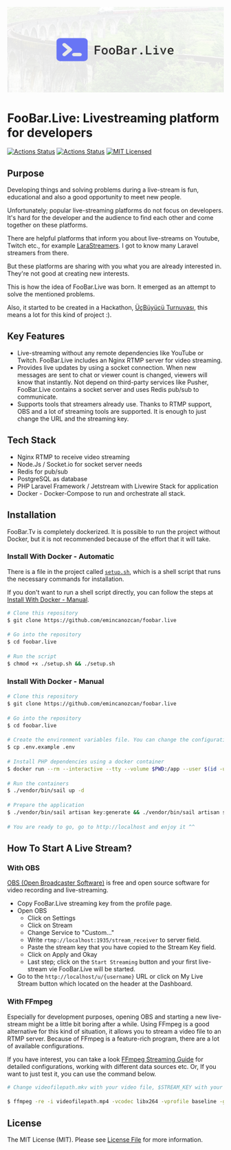 <p align="center"><img src="/art/banner.png" alt="Banner of FooBar.Live"></p>

# FooBar.Live: Livestreaming platform for developers

[![Actions Status](https://github.com/emincanozcan/foobar.live/workflows/Tests/badge.svg)](https://github.com/emincanozcan/foobar.live/actions)
[![Actions Status](https://github.com/emincanozcan/foobar.live/workflows/Code%20Styling/badge.svg)](https://github.com/emincanozcan/foobar.live/actions)
[![MIT Licensed](https://img.shields.io/badge/license-MIT-brightgreen.svg?style=flat-square)](LICENSE.md)

## Purpose

Developing things and solving problems during a live-stream is fun, educational and also a good opportunity to meet new people.

Unfortunately; popular live-streaming platforms do not focus on developers. It's hard for the developer and the audience to find each other and come together on these platforms.

There are helpful platforms that inform you about live-streams on Youtube, Twitch etc., for example [LaraStreamers](https://larastreamers.com/). I got to know many Laravel streamers from there. 

But these platforms are sharing with you what you are already interested in. They're not good at creating new interests.

This is how the idea of FooBar.Live was born. It emerged as an attempt to solve the mentioned problems.

Also, it started to be created in a Hackathon, [ÜçBüyücü Turnuvası](https://ucbuyucuturnuvasi.com/), this means a lot for this kind of project :).

## Key Features

* Live-streaming without any remote dependencies like YouTube or Twitch. FooBar.Live includes an Nginx RTMP server for video streaming.
* Provides live updates by using a socket connection. When new messages are sent to chat or viewer count is changed, viewers will know that instantly. Not depend on third-party services like Pusher, FooBar.Live contains a socket server and uses Redis pub/sub to communicate.  
* Supports tools that streamers already use. Thanks to RTMP support, OBS and a lot of streaming tools are supported. It is enough to just change the URL and the streaming key.

## Tech Stack

* Nginx RTMP to receive video streaming
* Node.Js / Socket.io for socket server needs
* Redis for pub/sub
* PostgreSQL as database
* PHP Laravel Framework / Jetstream with Livewire Stack for application
* Docker - Docker-Compose to run and orchestrate all stack. 

## Installation

FooBar.Tv is completely dockerized. It is possible to run the project without Docker, but it is not recommended because of the effort that it will take.

### Install With Docker - Automatic

There is a file in the project called [`setup.sh`](setup.sh), which is a shell script that runs the necessary commands for installation.

If you don't want to run a shell script directly, you can follow the steps at [Install With Docker - Manual](#install-with-docker---manual).

```bash
# Clone this repository
$ git clone https://github.com/emincanozcan/foobar.live

# Go into the repository
$ cd foobar.live

# Run the script
$ chmod +x ./setup.sh && ./setup.sh
```


### Install With Docker - Manual

```bash
# Clone this repository
$ git clone https://github.com/emincanozcan/foobar.live

# Go into the repository
$ cd foobar.live

# Create the environment variables file. You can change the configuration in it, but it is recommended to keep it as it is, for the first installation
$ cp .env.example .env

# Install PHP dependencies using a docker container
$ docker run --rm --interactive --tty --volume $PWD:/app --user $(id -u):$(id -g) composer install

# Run the containers
$ ./vendor/bin/sail up -d

# Prepare the application
$ ./vendor/bin/sail artisan key:generate && ./vendor/bin/sail artisan storage:link && ./vendor/bin/sail artisan migrate --seed

# You are ready to go, go to http://localhost and enjoy it ^^
```

## How To Start A Live Stream?

### With OBS

[OBS (Open Broadcaster Software)](https://obsproject.com/) is free and open source software for video recording and live-streaming.

* Copy FooBar.Live streaming key from the profile page.
* Open OBS
	* Click on Settings
	* Click on Stream
	* Change Service to "Custom..."
	* Write `rtmp://localhost:1935/stream_receiver` to server field.
	* Paste the stream key that you have copied to the Stream Key field.
	* Click on Apply and Okay
	* Last step; click on the `Start Streaming` button and your first live-stream vie FooBar.Live will be started.
* Go to the `http://localhost/u/{username}` URL or click on My Live Stream button which located on the header at the Dashboard.

### With FFmpeg

Especially for development purposes, opening OBS and starting a new live-stream might be a little bit boring after a while. Using FFmpeg is a good alternative for this kind of situation, it allows you to stream a video file to an RTMP server. Because of FFmpeg is a feature-rich program, there are a lot of available configurations. 

If you have interest, you can take a look [FFmpeg Streaming Guide](https://trac.ffmpeg.org/wiki/StreamingGuide) for detailed configurations, working with different data sources etc. Or, If you want to just test it, you can use the command below.

```bash
# Change videofilepath.mkv with your video file, $STREAM_KEY with your stream key.

$ ffmpeg -re -i videofilepath.mp4 -vcodec libx264 -vprofile baseline -g 30 -acodec aac -strict -2 -f flv rtmp://localhost:1935/stream_receiver/$STREAM_KEY
```

## License

The MIT License (MIT). Please see [License File](LICENSE.md) for more information.
